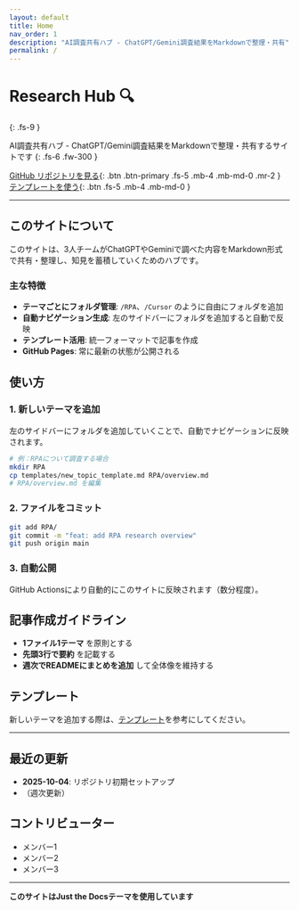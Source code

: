 ```yaml
---
layout: default
title: Home
nav_order: 1
description: "AI調査共有ハブ - ChatGPT/Gemini調査結果をMarkdownで整理・共有"
permalink: /
---
```


# Research Hub 🔍
{: .fs-9 }

AI調査共有ハブ - ChatGPT/Gemini調査結果をMarkdownで整理・共有するサイトです
{: .fs-6 .fw-300 }

[GitHub リポジトリを見る](https://github.com/jokerjunya/research-hub){: .btn .btn-primary .fs-5 .mb-4 .mb-md-0 .mr-2 }
[テンプレートを使う](https://github.com/jokerjunya/research-hub/blob/main/templates/new_topic_template.md){: .btn .fs-5 .mb-4 .mb-md-0 }

---

## このサイトについて

このサイトは、3人チームがChatGPTやGeminiで調べた内容をMarkdown形式で共有・整理し、知見を蓄積していくためのハブです。

### 主な特徴

- **テーマごとにフォルダ管理**: `/RPA`、`/Cursor` のように自由にフォルダを追加
- **自動ナビゲーション生成**: 左のサイドバーにフォルダを追加すると自動で反映
- **テンプレート活用**: 統一フォーマットで記事を作成
- **GitHub Pages**: 常に最新の状態が公開される

## 使い方

### 1. 新しいテーマを追加
左のサイドバーにフォルダを追加していくことで、自動でナビゲーションに反映されます。

```bash
# 例：RPAについて調査する場合
mkdir RPA
cp templates/new_topic_template.md RPA/overview.md
# RPA/overview.md を編集
```

### 2. ファイルをコミット
```bash
git add RPA/
git commit -m "feat: add RPA research overview"
git push origin main
```

### 3. 自動公開
GitHub Actionsにより自動的にこのサイトに反映されます（数分程度）。

## 記事作成ガイドライン

- **1ファイル1テーマ** を原則とする
- **先頭3行で要約** を記載する
- **週次でREADMEにまとめを追加** して全体像を維持する

## テンプレート

新しいテーマを追加する際は、[テンプレート](https://github.com/jokerjunya/research-hub/blob/main/templates/new_topic_template.md)を参考にしてください。

---

## 最近の更新

- **2025-10-04**: リポジトリ初期セットアップ
- （週次更新）

## コントリビューター

- メンバー1
- メンバー2  
- メンバー3

---

**このサイトはJust the Docsテーマを使用しています**

